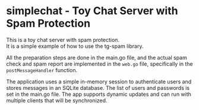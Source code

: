 # simplechat - Toy Chat Server with Spam Protection

This is a toy chat server with spam protection.  
It is a simple example of how to use the tg-spam library.

All the preparation steps are done in the main.go file, and the actual spam check and spam report are implemented in the `web.go` file, specifically in the `postMessageHandler` function.

The application uses a simple in-memory session to authenticate users and stores messages in an SQLite database. The list of users and passwords is set in the main.go file. The app supports dynamic updates and can run with multiple clients that will be synchronized.
